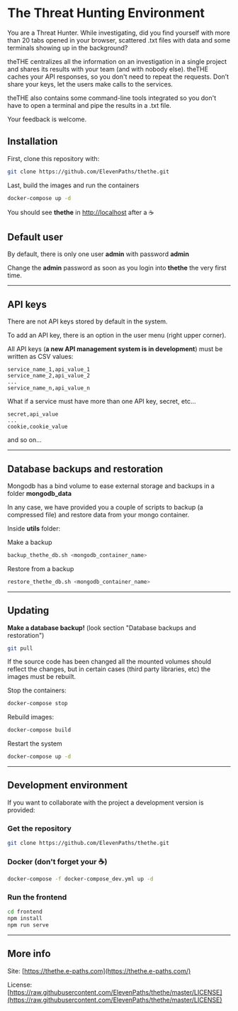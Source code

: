 # The Threat Hunting Environment

You are a Threat Hunter. While investigating, did you find yourself with more than 20 tabs opened in your browser, scattered .txt files with data and some terminals showing up in the background?

theTHE centralizes all the information on an investigation in a single project and shares its results with your team (and with nobody else). theTHE caches your API responses, so you don't need to repeat the requests. Don’t share your keys, let the users make calls to the services.

theTHE also contains some command-line tools integrated so you don't have to open a terminal and pipe the results in a .txt file.

Your feedback is welcome.

## Installation

First, clone this repository with:

```bash
git clone https://github.com/ElevenPaths/thethe.git
```

Last, build the images and run the containers

```bash
docker-compose up -d
```

You should see **thethe** in [http://localhost](http://localhost) after a :coffee:

## Default user

By default, there is only one user **admin** with password **admin**

Change the **admin** password as soon as you login into **thethe** the very first time.

---

## API keys

There are not API keys stored by default in the system.

To add an API key, there is an option in the user menu (right upper corner).

All API keys (**a new API management system is in development**) must be written as CSV values:

```text
service_name_1,api_value_1
service_name_2,api_value_2
...
service_name_n,api_value_n

```

What if a service must have more than one API key, secret, etc...

```text
secret,api_value
...
cookie,cookie_value

```

and so on...

---

## Database backups and restoration

Mongodb has a bind volume to ease external storage and backups in a folder **mongodb_data**

In any case, we have provided you a couple of scripts to backup (a compressed file) and restore data from your mongo container.

Inside **utils** folder:

Make a backup

```bash
backup_thethe_db.sh <mongodb_container_name>
```

Restore from a backup

```bash
restore_thethe_db.sh <mongodb_container_name>
```

---

## Updating

**Make a database backup!** (look section "Database backups and restoration")

```bash
git pull
```

If the source code has been changed all the mounted volumes should reflect the changes, but in certain cases (third party libraries, etc) the images must be rebuilt.

Stop the containers:

```bash
docker-compose stop
```

Rebuild images:

```bash
docker-compose build
```

Restart the system

```bash
docker-compose up -d
```

---

## Development environment

If you want to collaborate with the project a development version is provided:

### Get the repository

```bash
git clone https://github.com/ElevenPaths/thethe.git
```

### Docker (don't forget your :coffee:)

```bash
docker-compose -f docker-compose_dev.yml up -d
```

### Run the frontend

```bash
cd frontend
npm install
npm run serve
```

---

## More info

Site: [https://thethe.e-paths.com](https://thethe.e-paths.com/)

License: [https://raw.githubusercontent.com/ElevenPaths/thethe/master/LICENSE](https://raw.githubusercontent.com/ElevenPaths/thethe/master/LICENSE)
